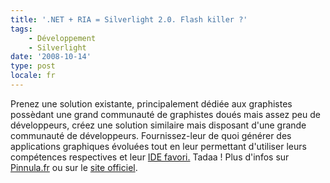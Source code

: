 ```yaml
---
title: '.NET + RIA = Silverlight 2.0. Flash killer ?'
tags:
    - Développement
    - Silverlight
date: '2008-10-14'
type: post
locale: fr
---
```


Prenez une solution existante, principalement dédiée aux graphistes possèdant une grand communauté de graphistes doués mais assez peu de développeurs, créez une solution similaire mais disposant d'une grande communauté de développeurs. Fournissez-leur de quoi générer des applications graphiques évoluées tout en leur permettant d'utiliser leurs compétences respectives et leur [IDE favori.](http://www.visualstudio.com/products/visual-studio-express-vs) Tadaa&nbsp;! Plus d'infos sur [Pinnula.fr](http://www.pinnula.fr/news/02052-silverlight-2-disponible-en-version-finale/fr/) ou sur le [site officiel](http://www.microsoft.com/silverlight/).
